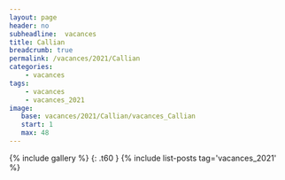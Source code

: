 ```yaml
---
layout: page
header: no
subheadline:  vacances
title: Callian
breadcrumb: true
permalink: /vacances/2021/Callian
categories:
    - vacances
tags:
    - vacances
    - vacances_2021
image:
   base: vacances/2021/Callian/vacances_Callian
   start: 1
   max: 48
---
```

{% include gallery %}
{: .t60 }
{% include list-posts tag='vacances_2021' %}
